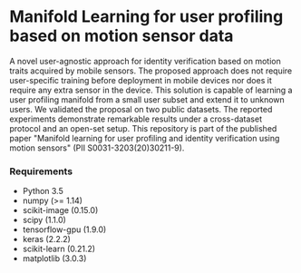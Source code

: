 # Manifold Learning for user profiling based on motion sensor data


A novel user-agnostic approach for identity verification based on motion traits acquired by mobile sensors. The proposed approach does not require user-specific training before deployment in mobile devices nor does it require any extra sensor in the device. This solution is capable of learning a user profiling manifold from a small user subset and extend it to unknown users. We validated the proposal on two public datasets. The reported experiments demonstrate remarkable results under a cross-dataset protocol and an open-set setup. This repository is part of the published paper "Manifold learning for user profiling and identity verification using motion sensors" (PII S0031-3203(20)30211-9).


### Requirements
* Python 3.5
* numpy (>= 1.14)
* scikit-image (0.15.0)
* scipy (1.1.0)
* tensorflow-gpu (1.9.0)
* keras (2.2.2)
* scikit-learn (0.21.2)
* matplotlib (3.0.3)
